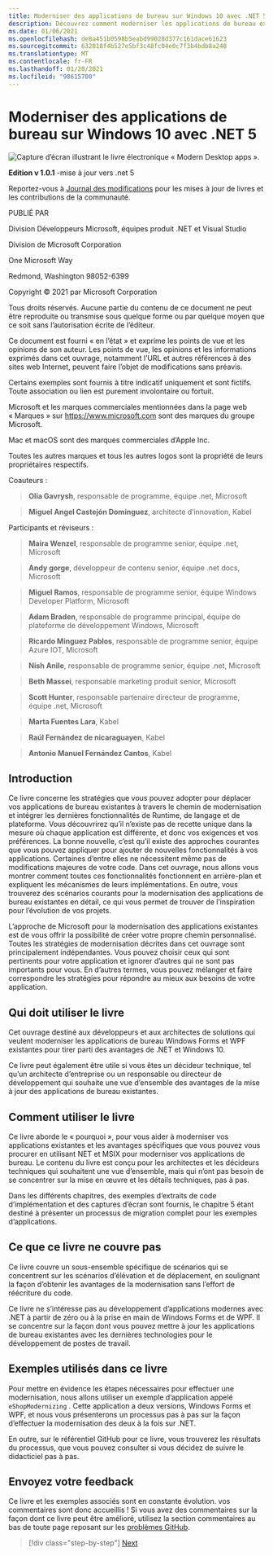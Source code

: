 ```yaml
---
title: Moderniser des applications de bureau sur Windows 10 avec .NET 5
description: Découvrez comment moderniser les applications de bureau existantes avec .NET 5
ms.date: 01/06/2021
ms.openlocfilehash: de8a451b0598b5eabd99028d377c161dace61623
ms.sourcegitcommit: 632818f4b527e5bf3c48fc04e0c7f3b4bdb8a248
ms.translationtype: MT
ms.contentlocale: fr-FR
ms.lasthandoff: 01/20/2021
ms.locfileid: "98615700"
---
```

# <a name="modernizing-desktop-apps-on-windows-10-with-net-5"></a>Moderniser des applications de bureau sur Windows 10 avec .NET 5

![Capture d’écran illustrant le livre électronique « Modern Desktop apps ».](./media/modernizing-existing-desktop-apps-ebook-cover.png)

**Edition v 1.0.1** -mise à jour vers .net 5

Reportez-vous à [Journal des modifications](https://aka.ms/desktop-ebook-changelog) pour les mises à jour de livres et les contributions de la communauté.

PUBLIÉ PAR

Division Développeurs Microsoft, équipes produit .NET et Visual Studio

Division de Microsoft Corporation

One Microsoft Way

Redmond, Washington 98052-6399

Copyright © 2021 par Microsoft Corporation

Tous droits réservés. Aucune partie du contenu de ce document ne peut être reproduite ou transmise sous quelque forme ou par quelque moyen que ce soit sans l’autorisation écrite de l’éditeur.

Ce document est fourni « en l’état » et exprime les points de vue et les opinions de son auteur. Les points de vue, les opinions et les informations exprimés dans cet ouvrage, notamment l’URL et autres références à des sites web Internet, peuvent faire l’objet de modifications sans préavis.

 Certains exemples sont fournis à titre indicatif uniquement et sont fictifs. Toute association ou lien est purement involontaire ou fortuit.

Microsoft et les marques commerciales mentionnées dans la page web « Marques » sur <https://www.microsoft.com> sont des marques du groupe Microsoft.

Mac et macOS sont des marques commerciales d’Apple Inc.

Toutes les autres marques et tous les autres logos sont la propriété de leurs propriétaires respectifs.

Coauteurs :

> **Olia Gavrysh**, responsable de programme, équipe .net, Microsoft

> **Miguel Angel Castejón Dominguez**, architecte d’innovation, Kabel

Participants et réviseurs :

> **Maira Wenzel**, responsable de programme senior, équipe .net, Microsoft

> **Andy gorge**, développeur de contenu senior, équipe .net docs, Microsoft

> **Miguel Ramos**, responsable de programme senior, équipe Windows Developer Platform, Microsoft

> **Adam Braden**, responsable de programme principal, équipe de plateforme de développement Windows, Microsoft

> **Ricardo Minguez Pablos**, responsable de programme senior, équipe Azure IOT, Microsoft

> **Nish Anile**, responsable de programme senior, équipe .net, Microsoft

> **Beth Massei**, responsable marketing produit senior, Microsoft

> **Scott Hunter**, responsable partenaire directeur de programme, équipe .net, Microsoft

> **Marta Fuentes Lara**, Kabel

> **Raúl Fernández de nicaraguayen**, Kabel

> **Antonio Manuel Fernández Cantos**, Kabel

## <a name="introduction"></a>Introduction

Ce livre concerne les stratégies que vous pouvez adopter pour déplacer vos applications de bureau existantes à travers le chemin de modernisation et intégrer les dernières fonctionnalités de Runtime, de langage et de plateforme. Vous découvrirez qu’il n’existe pas de recette unique dans la mesure où chaque application est différente, et donc vos exigences et vos préférences. La bonne nouvelle, c’est qu’il existe des approches courantes que vous pouvez appliquer pour ajouter de nouvelles fonctionnalités à vos applications. Certaines d’entre elles ne nécessitent même pas de modifications majeures de votre code. Dans cet ouvrage, nous allons vous montrer comment toutes ces fonctionnalités fonctionnent en arrière-plan et expliquent les mécanismes de leurs implémentations. En outre, vous trouverez des scénarios courants pour la modernisation des applications de bureau existantes en détail, ce qui vous permet de trouver de l’inspiration pour l’évolution de vos projets.

L’approche de Microsoft pour la modernisation des applications existantes est de vous offrir la possibilité de créer votre propre chemin personnalisé. Toutes les stratégies de modernisation décrites dans cet ouvrage sont principalement indépendantes. Vous pouvez choisir ceux qui sont pertinents pour votre application et ignorer d’autres qui ne sont pas importants pour vous. En d’autres termes, vous pouvez mélanger et faire correspondre les stratégies pour répondre au mieux aux besoins de votre application.

## <a name="who-should-use-the-book"></a>Qui doit utiliser le livre

Cet ouvrage destiné aux développeurs et aux architectes de solutions qui veulent moderniser les applications de bureau Windows Forms et WPF existantes pour tirer parti des avantages de .NET et Windows 10.

Ce livre peut également être utile si vous êtes un décideur technique, tel qu’un architecte d’entreprise ou un responsable ou directeur de développement qui souhaite une vue d’ensemble des avantages de la mise à jour des applications de bureau existantes.

## <a name="how-to-use-the-book"></a>Comment utiliser le livre

Ce livre aborde le « pourquoi », pour vous aider à moderniser vos applications existantes et les avantages spécifiques que vous pouvez vous procurer en utilisant NET et MSIX pour moderniser vos applications de bureau. Le contenu du livre est conçu pour les architectes et les décideurs techniques qui souhaitent une vue d’ensemble, mais qui n’ont pas besoin de se concentrer sur la mise en œuvre et les détails techniques, pas à pas.

Dans les différents chapitres, des exemples d’extraits de code d’implémentation et des captures d’écran sont fournis, le chapitre 5 étant destiné à présenter un processus de migration complet pour les exemples d’applications.

## <a name="what-this-book-doesnt-cover"></a>Ce que ce livre ne couvre pas

Ce livre couvre un sous-ensemble spécifique de scénarios qui se concentrent sur les scénarios d’élévation et de déplacement, en soulignant la façon d’obtenir les avantages de la modernisation sans l’effort de réécriture du code.

Ce livre ne s’intéresse pas au développement d’applications modernes avec .NET à partir de zéro ou à la prise en main de Windows Forms et de WPF. Il se concentre sur la façon dont vous pouvez mettre à jour les applications de bureau existantes avec les dernières technologies pour le développement de postes de travail.

## <a name="samples-used-in-this-book"></a>Exemples utilisés dans ce livre

Pour mettre en évidence les étapes nécessaires pour effectuer une modernisation, nous allons utiliser un exemple d’application appelé `eShopModernizing` . Cette application a deux versions, Windows Forms et WPF, et nous vous présenterons un processus pas à pas sur la façon d’effectuer la modernisation des deux à la fois sur .NET.

En outre, sur le référentiel GitHub pour ce livre, vous trouverez les résultats du processus, que vous pouvez consulter si vous décidez de suivre le didacticiel pas à pas.

## <a name="send-your-feedback"></a>Envoyez votre feedback

Ce livre et les exemples associés sont en constante évolution. vos commentaires sont donc accueillis ! Si vous avez des commentaires sur la façon dont ce livre peut être amélioré, utilisez la section commentaires au bas de toute page reposant sur les [problèmes GitHub](https://github.com/dotnet/docs/issues).

>[!div class="step-by-step"]
>[Next](why-modern-applications.md)
